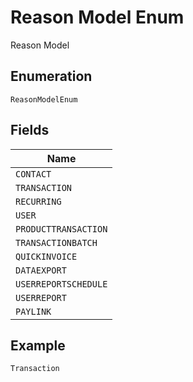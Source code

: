 
# Reason Model Enum

Reason Model

## Enumeration

`ReasonModelEnum`

## Fields

| Name |
|  --- |
| `CONTACT` |
| `TRANSACTION` |
| `RECURRING` |
| `USER` |
| `PRODUCTTRANSACTION` |
| `TRANSACTIONBATCH` |
| `QUICKINVOICE` |
| `DATAEXPORT` |
| `USERREPORTSCHEDULE` |
| `USERREPORT` |
| `PAYLINK` |

## Example

```
Transaction
```

